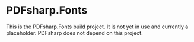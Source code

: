 ﻿# PDFsharp.Fonts

This is the PDFsharp.Fonts build project.
It is not yet in use and currently a placeholder.
PDFsharp does not depend on this project.
